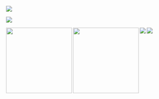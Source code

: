 
<picture><img src="https://profile-counter.glitch.me/damakes/count.svg?" /><picture>

<img src="https://user-images.githubusercontent.com/73097560/115834477-dbab4500-a447-11eb-908a-139a6edaec5c.gif">
<p></p>
<img align="left" src="http://github-profile-summary-cards.vercel.app/api/cards/profile-details?username=damakes&theme=swift" height="180em" />
<p></p>
<img align="left" src="http://github-profile-summary-cards.vercel.app/api/cards/repos-per-language?username=damakes&theme=swift"  height="180em" />
<p></p>
<img align="left" src="https://skillicons.dev/icons?i=arduino,aws,azure,cs,cpp,git,java,opencv,python,react,ruby,tensorflow&theme=light&perline=4" />
<p></p>

<img src="https://user-images.githubusercontent.com/73097560/115834477-dbab4500-a447-11eb-908a-139a6edaec5c.gif">












<!--<p align="center"> <img src="https://komarev.com/ghpvc/?username=damakes&label=Profile%20views&color=0e75b6&style=flat" alt="damakes" /> </p>


<!---
damakes/damakes is a ✨ special ✨ repository because its `README.md` (this file) appears on your GitHub profile.
You can click the Preview link to take a look at your changes.
--->

